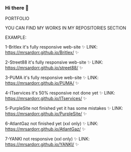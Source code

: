 ### Hi there 👋

PORTFOLIO 

YOU CAN FIND MY WORKS IN MY REPOSITORIES SECTION

EXAMPLE:

1-Britlex it's fully responsive web-site ✨ LINK: https://mrsardorr.github.io/Britlex/ ✨  

2-Street88 it's fully responsive web-site ✨ LINK: https://mrsardorr.github.io/street88/ ✨  

3-PUMA it's fully responsive web-site ✨ LINK: https://mrsardorr.github.io/PUMA/ ✨

4-ITservices it's 50% responsive not done yet ✨ LINK: https://mrsardorr.github.io/ITservices/ ✨

5-PurpleSite not finished yet it has some mistakes ✨ LINK: https://mrsardorr.github.io/PurpleSite/ ✨

6-AtlantGaz not finished yet (xxl only) ✨ LINK: https://mrsardorr.github.io/AtlantGaz/ ✨

7-YANKI not responsive (xxl only) ✨ LINK: https://mrsardorr.github.io/YANKI/ ✨


